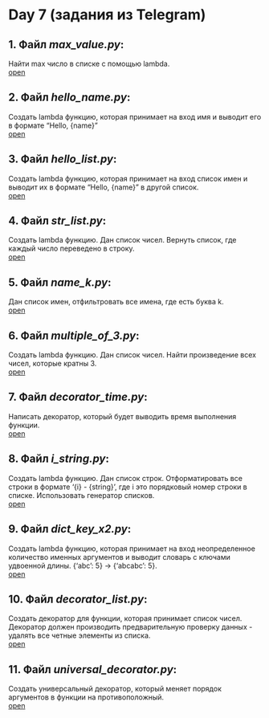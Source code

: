 # Day 7 (задания из Telegram)

## 1. Файл _max_value.py_:
Найти max число в списке с помощью lambda. \
[open](https://github.com/igotbitches/teachmeskills/tree/master/day7/ex1_max_value.py)

## 2. Файл _hello_name.py_:
Создать lambda функцию, которая принимает на вход имя и выводит его в формате “Hello, {name}” \
[open](https://github.com/igotbitches/teachmeskills/tree/master/day7/ex2_hello_name.py)

## 3. Файл _hello_list.py_:
Создать lambda функцию, которая принимает на вход список имен и выводит их в формате “Hello, {name}” в другой список. \
[open](https://github.com/igotbitches/teachmeskills/tree/master/day7/ex3_hello_list.py)

## 4. Файл _str_list.py_:
Создать lambda функцию. Дан список чисел. Вернуть список, где каждый число переведено в строку. \
[open](https://github.com/igotbitches/teachmeskills/tree/master/day7/ex4_str_list.py)

## 5. Файл _name_k.py_:
Дан список имен, отфильтровать все имена, где есть буква k. \
[open](https://github.com/igotbitches/teachmeskills/tree/master/day7/ex5_name_k.py)

## 6. Файл _multiple_of_3.py_:
Создать lambda функцию. Дан список чисел. Найти произведение всех чисел, которые кратны 3.\
[open](https://github.com/igotbitches/teachmeskills/tree/master/day7/ex6_multiple_of_3.py)

## 7. Файл _decorator_time.py_:
Написать декоратор, который будет выводить время выполнения функции. \
[open](https://github.com/igotbitches/teachmeskills/tree/master/day7/ex7_decorator_time.py)

## 8. Файл _i_string.py_:
Создать lambda функцию. Дан список строк. Отформатировать все строки в формате ‘{i} - {string}’, 
где i это порядковый номер строки в списке. Использовать генератор списков. \
[open](https://github.com/igotbitches/teachmeskills/tree/master/day7/ex8_i_string.py)

## 9. Файл _dict_key_x2.py_:
Создать lambda функцию, которая принимает на вход неопределенное количество именных аргументов 
и выводит словарь с ключами удвоенной длины. {‘abc’: 5} -> {‘abcabc’: 5}. \
[open](https://github.com/igotbitches/teachmeskills/tree/master/day7/ex9_dict_key_x2.py)

## 10. Файл _decorator_list.py_:
Создать декоратор для функции, которая принимает список чисел. 
Декоратор должен производить предварительную проверку данных - удалять все четные элементы из списка. \
[open](https://github.com/igotbitches/teachmeskills/tree/master/day7/ex10_decorator_list.py)

## 11. Файл _universal_decorator.py_:
Создать универсальный декоратор, который меняет порядок аргументов в функции на противоположный. \
[open](https://github.com/igotbitches/teachmeskills/tree/master/day7/ex11_universal_decorator.py)
